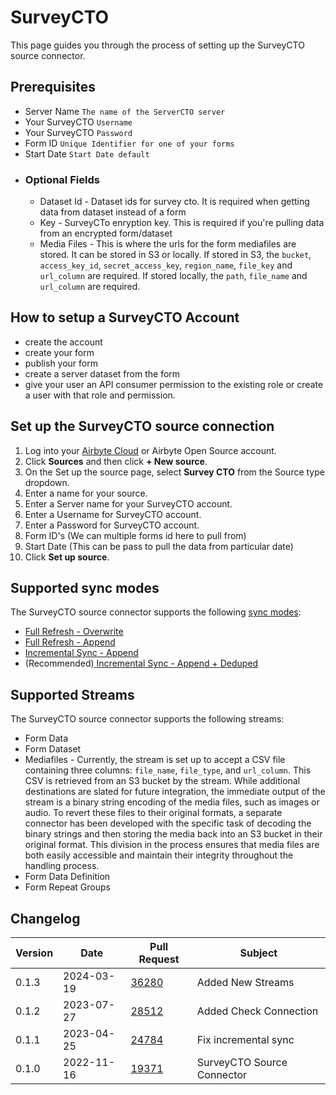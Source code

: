 # SurveyCTO

This page guides you through the process of setting up the SurveyCTO source connector.

## Prerequisites

- Server Name `The name of the ServerCTO server`
- Your SurveyCTO `Username`
- Your SurveyCTO `Password`
- Form ID `Unique Identifier for one of your forms`
- Start Date `Start Date default`
- ### Optional Fields
  - Dataset Id - Dataset ids for survey cto. It is required when getting data from dataset instead
    of a form
  - Key - SurveyCTo enryption key. This is required if you're pulling data from an encrypted
    form/dataset
  - Media Files - This is where the urls for the form mediafiles are stored. It can be stored in S3
    or locally. If stored in S3, the `bucket`, `access_key_id`, `secret_access_key`, `region_name`,
    `file_key` and `url_column` are required. If stored locally, the `path`, `file_name` and
    `url_column` are required.

## How to setup a SurveyCTO Account

- create the account
- create your form
- publish your form
- create a server dataset from the form
- give your user an API consumer permission to the existing role or create a user with that role and
  permission.

## Set up the SurveyCTO source connection

1. Log into your [Airbyte Cloud](https://cloud.airbyte.com/workspaces) or Airbyte Open Source
   account.
2. Click **Sources** and then click **+ New source**.
3. On the Set up the source page, select **Survey CTO** from the Source type dropdown.
4. Enter a name for your source.
5. Enter a Server name for your SurveyCTO account.
6. Enter a Username for SurveyCTO account.
7. Enter a Password for SurveyCTO account.
8. Form ID's (We can multiple forms id here to pull from)
9. Start Date (This can be pass to pull the data from particular date)
10. Click **Set up source**.

## Supported sync modes

The SurveyCTO source connector supports the following
[sync modes](https://docs.airbyte.com/cloud/core-concepts#connection-sync-modes):

- [Full Refresh - Overwrite](https://docs.airbyte.com/understanding-airbyte/connections/full-refresh-overwrite/)
- [Full Refresh - Append](https://docs.airbyte.com/understanding-airbyte/connections/full-refresh-append)
- [Incremental Sync - Append](https://docs.airbyte.com/understanding-airbyte/connections/incremental-append)
- (Recommended)[ Incremental Sync - Append + Deduped](https://docs.airbyte.com/understanding-airbyte/connections/incremental-append-deduped)

## Supported Streams

The SurveyCTO source connector supports the following streams:

- Form Data
- Form Dataset
- Mediafiles - Currently, the stream is set up to accept a CSV file containing three columns:
  `file_name`, `file_type`, and `url_column`. This CSV is retrieved from an S3 bucket by the stream.
  While additional destinations are slated for future integration, the immediate output of the
  stream is a binary string encoding of the media files, such as images or audio. To revert these
  files to their original formats, a separate connector has been developed with the specific task of
  decoding the binary strings and then storing the media back into an S3 bucket in their original
  format. This division in the process ensures that media files are both easily accessible and
  maintain their integrity throughout the handling process.
- Form Data Definition
- Form Repeat Groups

## Changelog

| Version | Date       | Pull Request                                             | Subject                    |
| ------- | ---------- | -------------------------------------------------------- | -------------------------- |
| 0.1.3   | 2024-03-19 | [36280](https://github.com/airbytehq/airbyte/pull/36280) | Added New Streams          |
| 0.1.2   | 2023-07-27 | [28512](https://github.com/airbytehq/airbyte/pull/28512) | Added Check Connection     |
| 0.1.1   | 2023-04-25 | [24784](https://github.com/airbytehq/airbyte/pull/24784) | Fix incremental sync       |
| 0.1.0   | 2022-11-16 | [19371](https://github.com/airbytehq/airbyte/pull/19371) | SurveyCTO Source Connector |
